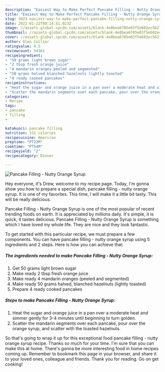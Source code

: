 ```yaml
---
description: "Easiest Way to Make Perfect Pancake Filling - Nutty Orange Syrup"
title: "Easiest Way to Make Perfect Pancake Filling - Nutty Orange Syrup"
slug: 3023-easiest-way-to-make-perfect-pancake-filling-nutty-orange-syrup
date: 2022-01-22T00:14:51.023Z
image: //assets-global.cpcdn.com/assets/blank-4e0bea6785e03f5e602ec562f230caae08da540cada707380b4fe1bbebba43da.png
thumbnail: //assets-global.cpcdn.com/assets/blank-4e0bea6785e03f5e602ec562f230caae08da540cada707380b4fe1bbebba43da.png
cover: //assets-global.cpcdn.com/assets/blank-4e0bea6785e03f5e602ec562f230caae08da540cada707380b4fe1bbebba43da.png
author: Glen Collier
ratingvalue: 4.5
reviewcount: 34361
recipeingredient:
- "50 grams light brown sugar"
- "2 tbsp fresh orange juice"
- "4 mandarin oranges peeled and segmented"
- "50 grams halved blanched hazelnuts lightly toasted"
- "4 ready cooked pancakes"
recipeinstructions:
- "Heat the sugar and orange juice in a pan over a moderate heat and simmer gently for 3-4 minutes until beginning to turn golden."
- "Scatter the mandarin segments over each pancake, pour over the orange syrup, and scatter with the toasted hazelnuts."
categories:
- Recipe
tags:
- pancake
- filling
- 

katakunci: pancake filling  
nutrition: 151 calories
recipecuisine: American
preptime: "PT22M"
cooktime: "PT54M"
recipeyield: "2"
recipecategory: Dinner

---
```



![Pancake Filling - Nutty Orange Syrup](//assets-global.cpcdn.com/assets/blank-4e0bea6785e03f5e602ec562f230caae08da540cada707380b4fe1bbebba43da.png)

Hey everyone, it's Drew, welcome to my recipe page. Today, I'm gonna show you how to prepare a special dish, pancake filling - nutty orange syrup. It is one of my favorites. This time, I will make it a little bit tasty. This will be really delicious.

Pancake Filling - Nutty Orange Syrup is one of the most popular of recent trending foods on earth. It is appreciated by millions daily. It's simple, it is quick, it tastes delicious. Pancake Filling - Nutty Orange Syrup is something which I have loved my whole life. They are nice and they look fantastic.




To get started with this particular recipe, we must prepare a few components. You can have pancake filling - nutty orange syrup using 5 ingredients and 2 steps. Here is how you can achieve that.

<!--inarticleads1-->

##### The ingredients needed to make Pancake Filling - Nutty Orange Syrup:

1. Get 50 grams light brown sugar
1. Make ready 2 tbsp fresh orange juice
1. Make ready 4 mandarin oranges (peeled and segmented)
1. Make ready 50 grams halved, blanched hazelnuts (lightly toasted)
1. Prepare 4 ready cooked pancakes




<!--inarticleads2-->

##### Steps to make Pancake Filling - Nutty Orange Syrup:

1. Heat the sugar and orange juice in a pan over a moderate heat and simmer gently for 3-4 minutes until beginning to turn golden.
1. Scatter the mandarin segments over each pancake, pour over the orange syrup, and scatter with the toasted hazelnuts.




So that's going to wrap it up for this exceptional food pancake filling - nutty orange syrup recipe. Thanks so much for your time. I'm sure that you can make this at home. There's gonna be more interesting food in home recipes coming up. Remember to bookmark this page in your browser, and share it to your loved ones, colleague and friends. Thank you for reading. Go on get cooking!
